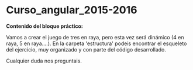 # Curso_angular_2015-2016

**Contenido del bloque práctico:**

Vamos a crear el juego de tres en raya, pero esta vez será dinámico (4 en raya, 5 en raya....).
En la carpeta 'estructura' podeis encontrar el esqueleto del ejercicio, muy organizado y con parte del código desarrollado.

Cualquier duda nos preguntais.
